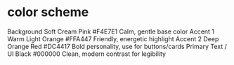 # color scheme
Background	Soft Cream Pink	#F4E7E1	Calm, gentle base color
Accent 1	Warm Light Orange	#FFA447	Friendly, energetic highlight
Accent 2	Deep Orange Red	#DC4417	Bold personality, use for buttons/cards
Primary Text / UI	Black	#000000	Clean, modern contrast for legibility

